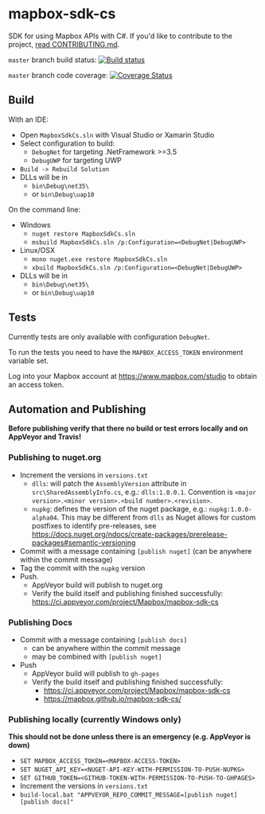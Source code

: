 # mapbox-sdk-cs

SDK for using Mapbox APIs with C#. If you'd like to contribute to the project, [read CONTRIBUTING.md](https://github.com/mapbox/mapbox-sdk-cs/blob/master/CONTRIBUTING.md).


`master` branch build status: [![Build status](https://ci.appveyor.com/api/projects/status/mh7ad8p1qonkbnwr/branch/master?svg=true)](https://ci.appveyor.com/project/Mapbox/mapbox-sdk-cs/branch/master)

`master` branch code coverage: [![Coverage Status](https://coveralls.io/repos/github/mapbox/mapbox-sdk-cs/badge.svg?branch=master&t=jR0cza)](https://coveralls.io/github/mapbox/mapbox-sdk-cs?branch=master)

## Build

With an IDE:
* Open `MapboxSdkCs.sln` with Visual Studio or Xamarin Studio
* Select configuration to build:
  * `DebugNet` for targeting .NetFramework >=3.5
  * `DebugUWP` for targeting UWP
* `Build -> Rebuild Solution`
* DLLs will be in
  * `bin\Debug\net35\`
  * or `bin\Debug\uap10`

On the command line:
* Windows
  * `nuget restore MapboxSdkCs.sln`
  * `msbuild MapboxSdkCs.sln /p:Configuration=<DebugNet|DebugUWP>`
* Linux/OSX
  * `mono nuget.exe restore MapboxSdkCs.sln`
  * `xbuild MapboxSdkCs.sln /p:Configuration=<DebugNet|DebugUWP>`
* DLLs will be in
  * `bin\Debug\net35\`
  * or `bin\Debug\uap10`

## Tests

Currently tests are only available with configuration `DebugNet`.

To run the tests you need to have the `MAPBOX_ACCESS_TOKEN` environment variable set.

Log into your Mapbox account at https://www.mapbox.com/studio to obtain an access token.

## Automation and Publishing

**Before publishing verify that there no build or test errors locally and on AppVeyor and Travis!**

### Publishing to nuget.org

* Increment the versions in `versions.txt`
  * `dlls`: will patch the `AssemblyVersion` attribute in `src\SharedAssemblyInfo.cs`, e.g.: `dlls:1.0.0.1`. Convention is `<major version>.<minor version>.<build number>.<revision>`.
  * `nupkg`: defines the version of the nuget package, e.g.: `nupkg:1.0.0-alpha04`.
  This may be different from `dlls` as Nuget allows for custom postfixes to identify pre-releases, see https://docs.nuget.org/ndocs/create-packages/prerelease-packages#semantic-versioning
* Commit with a message containing `[publish nuget]` (can be anywhere within the commit message)
* Tag the commit with the `nupkg` version
* Push.
  * AppVeyor build will publish to nuget.org
  * Verify the build itself and publishing finished successfully: https://ci.appveyor.com/project/Mapbox/mapbox-sdk-cs

### Publishing Docs

* Commit with a message containing `[publish docs]`
  * can be anywhere within the commit message
  * may be combined with `[publish nuget]`
* Push
  * AppVeyor build will publish to `gh-pages`
  * Verify the build itself and publishing finished successfully:
    * https://ci.appveyor.com/project/Mapbox/mapbox-sdk-cs
    * https://mapbox.github.io/mapbox-sdk-cs/

### Publishing locally (currently Windows only)

**This should not be done unless there is an emergency (e.g. AppVeyor is down)**

* `SET MAPBOX_ACCESS_TOKEN=<MAPBOX-ACCESS-TOKEN>`
* `SET NUGET_API_KEY=<NUGET-API-KEY-WITH-PERMISSION-TO-PUSH-NUPKG>`
* `SET GITHUB_TOKEN=<GITHUB-TOKEN-WITH-PERMISSION-TO-PUSH-TO-GHPAGES>`
* Increment the versions in `versions.txt`
* `build-local.bat "APPVEYOR_REPO_COMMIT_MESSAGE=[publish nuget] [publish docs]"`

